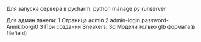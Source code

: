 Для запуска сервера в pycharm:
python manage.py runserver

Для админ панели:
1 Страница admin
2 admin-login password-Annikiborgi0
3 При создании Sneakers:
 3d Модели только glb формата(в filefield)
 
